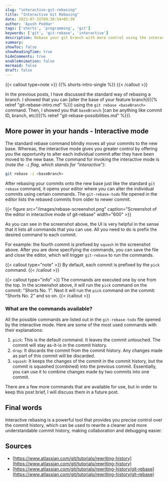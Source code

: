 ```yaml
---
slug: "interactive-git-rebasing"
title: "Interactive Git Rebasing"
date: 2023-07-31T09:30:54+05:30
author: 'Ayush Poddar'
tags: ['shorts', 'programming', 'git']
keywords: ['git', 'git-rebase', 'interactive']
description: Rebase your git branch with more control using the interactive mode
summary:
showToc: false
showReadingTime: true
hideComments: true
enableAnimation: false
mermaid: false
draft: false
---
```


{{< callout type=note >}}
{{% shorts-intro-single %}}
{{< /callout >}}

In the previous posts, I have discussed the standard way of rebasing a branch. I showed that you can
[alter the base of your feature branch]({{% relref "git-rebase-intro.md" %}}) using the `git rebase
<baseBranch>` command. Then, I showed you that `baseBranch` [can be anything like commit ID, branch,
etc]({{% relref "git-rebase-possibilities.md" %}}).

## More power in your hands - Interactive mode
The standard rebase command blindly moves all your commits to the new base. Whereas, the interactive
mode gives you greater control by offering you the opportunity to alter each individual commit after
they have been moved to the new base. The command for invoking the interactive mode is _(note the
`-i` flag, which stands for "interactive")_:

```sh
git rebase -i <baseBranch>
```

After rebasing your commits onto the new base just like the standard `git rebase` command, it opens
your editor where you can alter the individual commits using certain commands. The `git-rebase-todo` file opened in the
editor lists the rebased commits from older to newer commit.

{{< figure src="/images/rebase-screenshot.png" caption="Screenshot of the editor in interactive mode of git-rebase" width="600" >}}

As you can see in the screenshot above, the UI is very helpful in the sense that it lists all
commands that you can use. All you need to do is prefix the desired command to each commit. 

For example: the fourth commit is prefixed by `squash` in
the screenshot above. After you are done specifying the commands, you can save the file and close
the editor, which will trigger `git-rebase` to run the commands.

{{< callout type="note" >}}
By default, each commit is prefixed by the `pick` command.
{{< /callout >}}

{{< callout type="info" >}}
The commands are executed one by one from the top. In the screenshot above, it will run the
`pick` command on the commit: "Shorts No. 1". Next it will run the `pick` command on the commit:
"Shorts No. 2" and so on.
{{< /callout >}}

### What are the commands available?
All the possible commands are listed out in the `git-rebase-todo` file opened by the interactive
mode. Here are some of the most used commands with their explanations:
1. `pick`: This is the default command. It leaves the commit untouched. The commit will stay
   as-it-is in the commit history.
2. `drop`: It discards the commit from the commit history. Any changes made as part of this commit
   will be discarded.
3. `squash`: It keeps the changes of the commit in the commit history, but the commit is squashed
   (combined) into the previous commit. Essentially, you can use it to combine changes made by two
   commits into one commit.

There are a few more commands that are available for use, but in order to keep this post brief, I
will discuss them in a future post.

## Final words
Interactive rebasing is a powerful tool that provides you precise control over the commit history,
which can be used to rewrite a cleaner and more understandable commit history, making collaboration and
debugging easier.

## Sources
- [https://www.atlassian.com/git/tutorials/rewriting-history](https://www.atlassian.com/git/tutorials/rewriting-history)
- [https://www.atlassian.com/git/tutorials/rewriting-history/git-rebase](https://www.atlassian.com/git/tutorials/rewriting-history/git-rebase)
